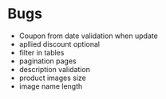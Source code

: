 # Bugs 
 * Coupon from date validation when update
 * apllied discount optional
 * filter in tables 
 * pagination pages 
 * description validation 
 * product images size
 * image name length
